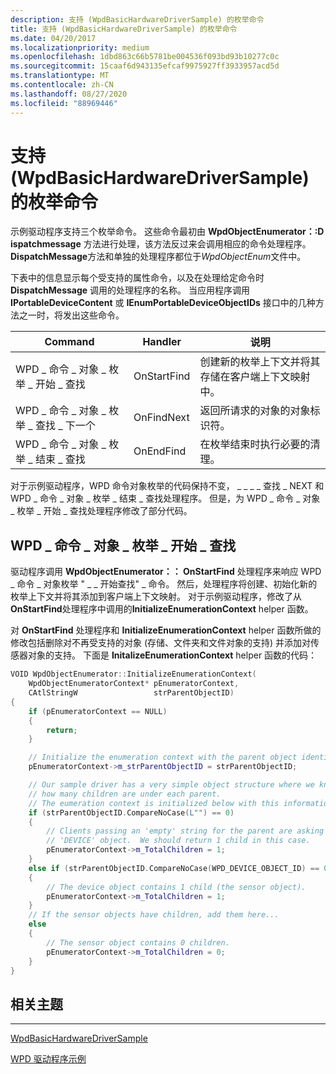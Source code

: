 ```yaml
---
description: 支持 (WpdBasicHardwareDriverSample) 的枚举命令
title: 支持 (WpdBasicHardwareDriverSample) 的枚举命令
ms.date: 04/20/2017
ms.localizationpriority: medium
ms.openlocfilehash: 1dbd863c66b5781be004536f093bd93b10277c0c
ms.sourcegitcommit: 15caaf6d943135efcaf9975927ff3933957acd5d
ms.translationtype: MT
ms.contentlocale: zh-CN
ms.lasthandoff: 08/27/2020
ms.locfileid: "88969446"
---
```

# <a name="support-for-enumeration-commands-wpdbasichardwaredriversample"></a>支持 (WpdBasicHardwareDriverSample) 的枚举命令


示例驱动程序支持三个枚举命令。 这些命令最初由 **WpdObjectEnumerator：:D ispatchmessage** 方法进行处理，该方法反过来会调用相应的命令处理程序。 **DispatchMessage**方法和单独的处理程序都位于*WpdObjectEnum*文件中。

下表中的信息显示每个受支持的属性命令，以及在处理给定命令时 **DispatchMessage** 调用的处理程序的名称。 当应用程序调用 **IPortableDeviceContent** 或 **IEnumPortableDeviceObjectIDs** 接口中的几种方法之一时，将发出这些命令。

| Command                                        | Handler     | 说明                                                                |
|------------------------------------------------|-------------|----------------------------------------------------------------------------|
| WPD \_ 命令 \_ 对象 \_ 枚举 \_ 开始 \_ 查找 | OnStartFind | 创建新的枚举上下文并将其存储在客户端上下文映射中。 |
| WPD \_ 命令 \_ 对象 \_ 枚举 \_ 查找 \_ 下一个  | OnFindNext  | 返回所请求的对象的对象标识符。                     |
| WPD \_ 命令 \_ 对象 \_ 枚举 \_ 结束 \_ 查找   | OnEndFind   | 在枚举结束时执行必要的清理。            |

 

对于示例驱动程序，WPD 命令对象枚举的代码保持不变， \_ \_ \_ \_ 查找 \_ NEXT 和 WPD \_ 命令 \_ 对象 \_ 枚举 \_ 结束 \_ 查找处理程序。 但是，为 WPD \_ 命令 \_ 对象 \_ 枚举 \_ 开始 \_ 查找处理程序修改了部分代码。

## <a name="span-idwpd_command_object_enumeration_start_findspanspan-idwpd_command_object_enumeration_start_findspanwpd_command_object_enumeration_start_find"></a><span id="WPD_COMMAND_OBJECT_ENUMERATION_START_FIND"></span><span id="wpd_command_object_enumeration_start_find"></span>WPD \_ 命令 \_ 对象 \_ 枚举 \_ 开始 \_ 查找


驱动程序调用 **WpdObjectEnumerator：： OnStartFind** 处理程序来响应 WPD \_ 命令 \_ 对象枚举 " \_ \_ 开始查找" \_ 命令。 然后，处理程序将创建、初始化新的枚举上下文并将其添加到客户端上下文映射。 对于示例驱动程序，修改了从**OnStartFind**处理程序中调用的**InitializeEnumerationContext** helper 函数。

对 **OnStartFind** 处理程序和 **InitializeEnumerationContext** helper 函数所做的修改包括删除对不再受支持的对象 (存储、文件夹和文件对象的支持) 并添加对传感器对象的支持。 下面是 **InitalizeEnumerationContext** helper 函数的代码：

```cpp
VOID WpdObjectEnumerator::InitializeEnumerationContext(
    WpdObjectEnumeratorContext* pEnumeratorContext,
    CAtlStringW                 strParentObjectID)
{
    if (pEnumeratorContext == NULL)
    {
        return;
    }

    // Initialize the enumeration context with the parent object identifier
    pEnumeratorContext->m_strParentObjectID = strParentObjectID;

    // Our sample driver has a very simple object structure where we know
    // how many children are under each parent.
    // The eumeration context is initialized below with this information.
    if (strParentObjectID.CompareNoCase(L"") == 0)
    {
        // Clients passing an 'empty' string for the parent are asking for the
        // 'DEVICE' object.  We should return 1 child in this case.
        pEnumeratorContext->m_TotalChildren = 1;
    }
    else if (strParentObjectID.CompareNoCase(WPD_DEVICE_OBJECT_ID) == 0)
    {
        // The device object contains 1 child (the sensor object).
        pEnumeratorContext->m_TotalChildren = 1;
    }
    // If the sensor objects have children, add them here...
    else 
    {
        // The sensor object contains 0 children.
        pEnumeratorContext->m_TotalChildren = 0;
    }
}
```

## <a name="span-idrelated_topicsspanrelated-topics"></a><span id="related_topics"></span>相关主题


****
[WpdBasicHardwareDriverSample](the-wpdbasichardwaredriver-sample.md)

[WPD 驱动程序示例](the-wpd-driver-samples.md)

 

 





